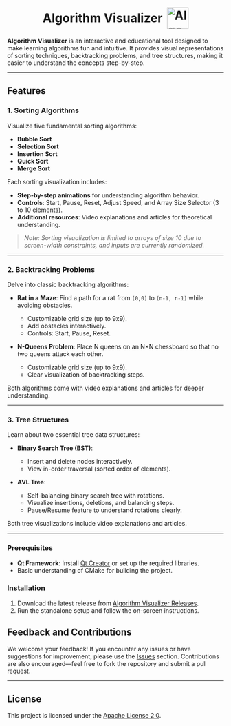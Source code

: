 <h1 style="display: flex; justify-content: center; align-items: center;">
  Algorithm Visualizer  
  <img src="images/icon.ico" style="height: 50px; width: 50px; margin-left: 10px;" alt="Algorithm Visualizer Banner">
</h1>


**Algorithm Visualizer** is an interactive and educational tool designed to make learning algorithms fun and intuitive. It provides visual representations of sorting techniques, backtracking problems, and tree structures, making it easier to understand the concepts step-by-step.

---

## **Features**  

### **1. Sorting Algorithms**  
Visualize five fundamental sorting algorithms:  
- **Bubble Sort**  
- **Selection Sort**  
- **Insertion Sort**  
- **Quick Sort**  
- **Merge Sort**  

Each sorting visualization includes:  
- **Step-by-step animations** for understanding algorithm behavior.  
- **Controls**: Start, Pause, Reset, Adjust Speed, and Array Size Selector (3 to 10 elements).  
- **Additional resources**: Video explanations and articles for theoretical understanding.  

> *Note: Sorting visualization is limited to arrays of size 10 due to screen-width constraints, and inputs are currently randomized.*  

---

### **2. Backtracking Problems**  
Delve into classic backtracking algorithms:  
- **Rat in a Maze**: Find a path for a rat from `(0,0)` to `(n-1, n-1)` while avoiding obstacles.  
  - Customizable grid size (up to 9x9).  
  - Add obstacles interactively.  
  - Controls: Start, Pause, Reset.  

- **N-Queens Problem**: Place N queens on an N×N chessboard so that no two queens attack each other.  
  - Customizable grid size (up to 9x9).  
  - Clear visualization of backtracking steps.  

Both algorithms come with video explanations and articles for deeper understanding.  

---

### **3. Tree Structures**  
Learn about two essential tree data structures:  
- **Binary Search Tree (BST)**:  
  - Insert and delete nodes interactively.  
  - View in-order traversal (sorted order of elements).  

- **AVL Tree**:  
  - Self-balancing binary search tree with rotations.  
  - Visualize insertions, deletions, and balancing steps.  
  - Pause/Resume feature to understand rotations clearly.  

Both tree visualizations include video explanations and articles.  

---
### **Prerequisites**  
- **Qt Framework**: Install [Qt Creator](https://www.qt.io/download) or set up the required libraries.  
- Basic understanding of CMake for building the project.
 
### **Installation**
1. Download the latest release from [Algorithm Visualizer Releases](https://github.com/Ubaid01/Algo_Visualizer/releases/tag/v1.0.0).
2. Run the standalone setup and follow the on-screen instructions.

## **Feedback and Contributions**
We welcome your feedback! If you encounter any issues or have suggestions for improvement, please use the [Issues](https://github.com/Ubaid01/Algo_Visualizer/issues) section. Contributions are also encouraged—feel free to fork the repository and submit a pull request.

---

## **License**
This project is licensed under the [Apache License 2.0](https://github.com/Ubaid01/Algo_Visualizer/blob/main/LICENSE).